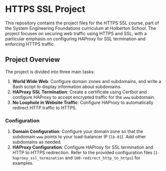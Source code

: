 # HTTPS SSL Project

This repository contains the project files for the HTTPS SSL course, part of the System Engineering Foundations curriculum at Holberton School. The project focuses on securing web traffic using HTTPS and SSL, with a particular emphasis on configuring HAProxy for SSL termination and enforcing HTTPS traffic.

## Project Overview

The project is divided into three main tasks:

1. **World Wide Web**: Configure domain zones and subdomains, and write a Bash script to display information about subdomains.
2. **HAProxy SSL Termination**: Create a certificate using Certbot and configure HAProxy to accept encrypted traffic for the `www` subdomain.
3. **No Loophole in Website Traffic**: Configure HAProxy to automatically redirect HTTP traffic to HTTPS.

### Configuration

1. **Domain Configuration**: Configure your domain zone so that the subdomain `www` points to your load-balancer IP (`lb-01`). Add other subdomains as needed.
2. **HAProxy Configuration**: Configure HAProxy for SSL termination and HTTP to HTTPS redirection. Refer to the provided configuration files (`1-haproxy_ssl_termination` and `100-redirect_http_to_https`) for examples.
